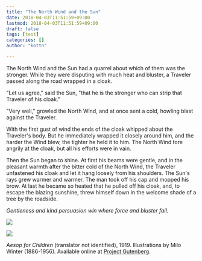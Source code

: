 ```yaml
---
title: "The North Wind and the Sun"
date: 2018-04-03T11:51:59+09:00
lastmod: 2018-04-03T11:51:59+09:00
draft: false
tags: [test]
categories: []
author: "kottn"

---
```


The North Wind and the Sun had a quarrel about which of them was the stronger. While they were disputing with much heat and bluster, a Traveler passed along the road wrapped in a cloak.

"Let us agree," said the Sun, "that he is the stronger who can strip that Traveler of his cloak."

"Very well," growled the North Wind, and at once sent a cold, howling blast against the Traveler.

With the first gust of wind the ends of the cloak whipped about the Traveler's body. But he immediately wrapped it closely around him, and the harder the Wind blew, the tighter he held it to him. The North Wind tore angrily at the cloak, but all his efforts were in vain.

Then the Sun began to shine. At first his beams were gentle, and in the pleasant warmth after the bitter cold of the North Wind, the Traveler unfastened his cloak and let it hang loosely from his shoulders. The Sun's rays grew warmer and warmer. The man took off his cap and mopped his brow. At last he became so heated that he pulled off his cloak, and, to escape the blazing sunshine, threw himself down in the welcome shade of a tree by the roadside.

*Gentleness and kind persuasion win where force and bluster fail.*

![](/images/the-north-wind-and-the-sun/i107_th.jpg)

![](/images/the-north-wind-and-the-sun/i106_th.jpg)

*Aesop for Children* (translator not identified), 1919. Illustrations by Milo Winter (1886-1956). Available online at [Project Gutenberg](http://www.gutenberg.org/ebooks/19994?msg=welcome_stranger).
